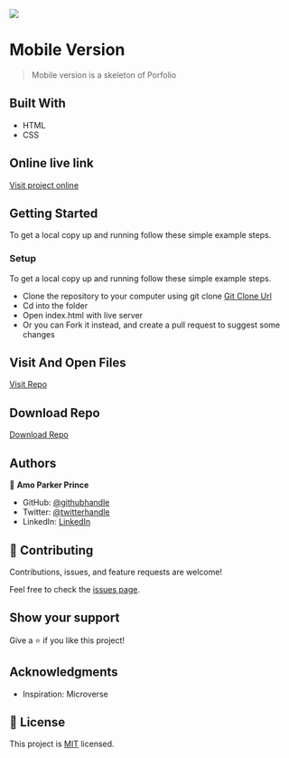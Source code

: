 ![](https://img.shields.io/badge/mrparkersson-blueviolet)

# Mobile Version

> Mobile version is a skeleton of Porfolio

## Built With

- HTML
- CSS

## Online live link

[Visit project online](https://mrparkersson.github.io/mobile-version/)

## Getting Started

To get a local copy up and running follow these simple example steps.

### Setup

To get a local copy up and running follow these simple example steps.

- Clone the repository to your computer using git clone [Git Clone Url](https://github.com/mrparkersson/mobile-version.git)
- Cd into the folder
- Open index.html with live server
- Or you can Fork it instead, and create a pull request to suggest some changes

## Visit And Open Files

[Visit Repo](https://github.com/mrparkersson/mobile-version)

## Download Repo

[Download Repo](https://github.com/mrparkersson/mobile-version/archive/refs/heads/feature.zip)

## Authors

👤 **Amo Parker Prince**

- GitHub: [@githubhandle](https://github.com/mrparkersson)
- Twitter: [@twitterhandle](https://twitter.com/theparkersson)
- LinkedIn: [LinkedIn](https://linkedin.com/in/amoparkerprince)

## 🤝 Contributing

Contributions, issues, and feature requests are welcome!

Feel free to check the [issues page](https://github.com/mrparkersson/mobile-version/issues).

## Show your support

Give a ⭐️ if you like this project!

## Acknowledgments

- Inspiration: Microverse

## 📝 License

This project is [MIT](./MIT.md) licensed.
